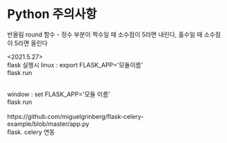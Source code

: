 # Python 주의사항

반올림 round 함수 -  정수 부분이 짝수일 때 소수점이 5라면 내린다, 홀수일 때 소수점이 5라면 올린다

<2021.5.27><br>
flask 실행시
linux : export FLASK_APP='모듈이름'<br>
        flask run  <br>
        
        
<br>
window : set FLASK_APP='모듈 이름' <br>
        flask run<br>
        
        
        
<br>
https://github.com/miguelgrinberg/flask-celery-example/blob/master/app.py

<br>
flask. celery 연동 
